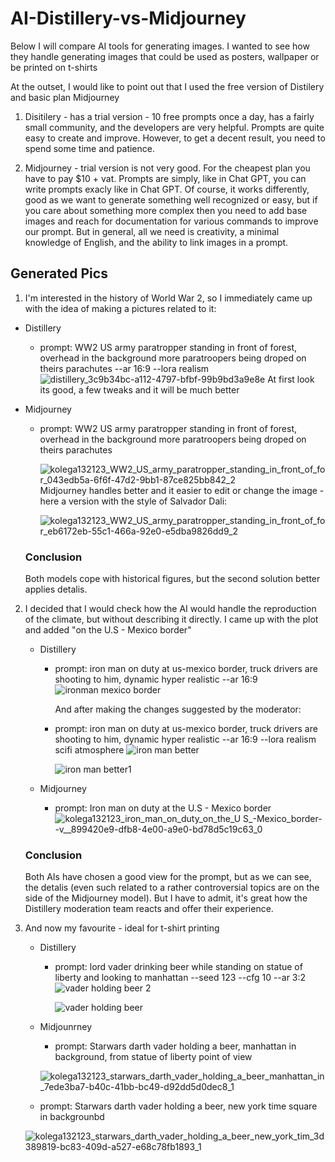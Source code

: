 # AI-Distillery-vs-Midjourney
Below I will compare AI tools for generating images. I wanted to see how they handle generating images that could be used as posters, wallpaper or be printed on t-shirts

At the outset, I would like to point out that I used the free version of Distilery and basic plan Midjourney

1. Disitilery - has a trial version - 10 free prompts once a day, has a fairly small community, and the developers are very helpful. Prompts are quite easy to create and improve. However, to get a decent result, you need to spend some time and patience.

2. Midjourney - trial version is not very good. For the cheapest plan you have to pay $10 + vat. Prompts are simply, like in Chat GPT, you can write prompts exacly like in Chat GPT. Of course, it works differently, good as we want to generate something well recognized or easy, but if you care about something more complex then you need to add base images and reach for documentation for various commands to improve our prompt. But in general, all we need is creativity, a minimal knowledge of English, and the ability to link images in a prompt.

## Generated Pics
1. I'm interested in the history of World War 2, so I immediately came up with the idea of making a pictures related to it:
  - Distillery
    - prompt: WW2 US army paratropper standing in front of forest, overhead in the background more paratroopers being droped on theirs parachutes --ar 16:9 --lora realism
      ![distillery_3c9b34bc-a112-4797-bfbf-99b9bd3a9e8e](https://github.com/gajdam/AI-Distillery-vs-Midjourney/assets/116645010/456886b3-36b7-46a2-af3d-b4f42354c358)
      At first look its good, a few tweaks and it will be much better

  - Midjourney
    - prompt: WW2 US army paratropper standing in front of forest, overhead in the background more paratroopers being droped on theirs parachutes
      
      ![kolega132123_WW2_US_army_paratropper_standing_in_front_of_for_043edb5a-6f6f-47d2-9bb1-87ce825bb842_2](https://github.com/gajdam/AI-Distillery-vs-Midjourney/assets/116645010/0d31878b-8bd3-4027-937d-210f89da8e78)
      Midjourney handles better and it easier to edit or change the image - here a version with the style of Salvador Dali:
      
      ![kolega132123_WW2_US_army_paratropper_standing_in_front_of_for_eb6172eb-55c1-466a-92e0-e5dba9826dd9_2](https://github.com/gajdam/AI-Distillery-vs-Midjourney/assets/116645010/148c0ced-4224-4d14-abe2-084d0fa68a06)

    ### Conclusion
    Both models cope with historical figures, but the second solution better applies detalis.

2. I decided that I would check how the AI would handle the reproduction of the climate, but without describing it directly. I came up with the plot and added "on the U.S - Mexico border"
   - Distillery
     - prompt: iron man on duty at us-mexico border, truck drivers are shooting to him, dynamic hyper realistic --ar 16:9
       ![ironman mexico border](https://github.com/gajdam/AI-Distillery-vs-Midjourney/assets/116645010/fe46069c-b5a1-4144-a98b-a9108e290987)

       And after making the changes suggested by the moderator:
     - prompt: iron man on duty at us-mexico border, truck drivers are shooting to him, dynamic hyper realistic --ar 16:9 --lora realism scifi atmosphere
       ![iron man better](https://github.com/gajdam/AI-Distillery-vs-Midjourney/assets/116645010/1561ccd3-8839-431a-b5bc-9ffe67f7436f)

       ![iron man better1](https://github.com/gajdam/AI-Distillery-vs-Midjourney/assets/116645010/2882a54c-5393-4f8c-9b18-c4210d8c1f59)

    - Midjourney
      - prompt: Iron man on duty at the U.S - Mexico border
      ![kolega132123_iron_man_on_duty_on_the_U S_-_Mexico_border_--v__899420e9-dfb8-4e00-a9e0-bd78d5c19c63_0](https://github.com/gajdam/AI-Distillery-vs-Midjourney/assets/116645010/f7db15ad-817d-4efe-9b76-e0f58bd8d783)

    ### Conclusion
    Both AIs have chosen a good view for the prompt, but as we can see, the detalis (even such related to a rather controversial topics are on the side of the Midjourney model). But I have to admit, it's      great how the Distillery moderation team reacts and offer their experience.

3. And now my favourite - ideal for t-shirt printing
   - Distillery
     - prompt:  lord vader drinking beer while standing on statue of liberty and looking to manhattan --seed 123 --cfg 10 --ar 3:2
       ![vader holding beer 2](https://github.com/gajdam/AI-Distillery-vs-Midjourney/assets/116645010/0b780327-ad51-4a16-8e0d-9d3c2fa4fc06)

       ![vader holding beer](https://github.com/gajdam/AI-Distillery-vs-Midjourney/assets/116645010/b79c5708-fde7-47e2-88e0-403f4a97bdfe)

   - Midjounrney
     - prompt: Starwars darth vader holding a beer, manhattan in background, from statue of liberty point of view
       
      ![kolega132123_starwars_darth_vader_holding_a_beer_manhattan_in_7ede3ba7-b40c-41bb-bc49-d92dd5d0dec8_1](https://github.com/gajdam/AI-Distillery-vs-Midjourney/assets/116645010/e3a11e86-0400-4e06-9990-bbe5946ba2fa)

    - prompt: Starwars darth vader holding a beer, new york time square in backgrounbd
      
    ![kolega132123_starwars_darth_vader_holding_a_beer_new_york_tim_3d389819-bc83-409d-a527-e68c78fb1893_1](https://github.com/gajdam/AI-Distillery-vs-Midjourney/assets/116645010/99d486fb-fc6c-448a-9940-da44a26d8285)

      



